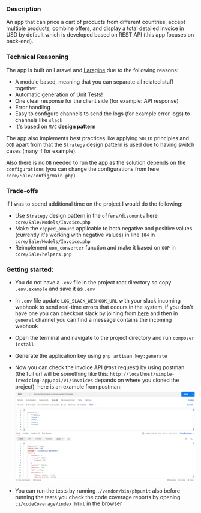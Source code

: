 ### Description
An app that can price a cart of products from different countries, accept multiple products, combine offers, and display a total detailed invoice in USD by default which is developed based on REST API (this app focuses on back-end).

### Technical Reasoning
The app is built on Laravel and [Laragine](https://github.com/yepwoo/laragine) due to the following reasons:
* A module based, meaning that you can separate all related stuff together
* Automatic generation of Unit Tests!
* One clear response for the client side (for example: API response)
* Error handling
* Easy to configure channels to send the logs (for example error logs) to channels like `slack`
* It's based on `MVC` **design pattern**

The app also implements best practices like applying `SOLID` principles and `OOD` apart from that the `Strategy` design pattern is used due to having switch cases (many if for example).

Also there is no `DB` needed to run the app as the solution depends on the `configurations` (you can change the configurations from here `core/Sale/config/main.php`)

### Trade-offs
if I was to spend additional time on the project I would do the following:
* Use `Strategy` design pattern in the `offers/discounts` here `core/Sale/Models/Invoice.php`
* Make the `capped_amount` applicable to both negative and positive values (currently it's working with negative values) in line `184` in `core/Sale/Models/Invoice.php`
* Reimplement `uom_converter` function and make it based on `OOP` in `core/Sale/helpers.php`

### Getting started:
* You do not have a `.env` file in the project root directory so copy `.env.example` and save it as `.env`

* In `.env` file update `LOG_SLACK_WEBHOOK_URL` with your slack incoming webhook to send real-time errors that occurs in the system. if you don't have one you can checkout slack by joining from [here](https://join.slack.com/t/newworkspace-kke8575/shared_invite/zt-wompvw7a-QKR3icuaTDbWOPy_UxKFGQ) and then in `general` channel you can find a message contains the incoming webhook

* Open the terminal and navigate to the project directory and run `composer install`

* Generate the application key using `php artisan key:generate`

* Now you can check the invoice API (`POST` request) by using postman (the full url will be something like this: `http://localhost/simple-invoicing-app/api/v1/invoices` depands on where you cloned the project), here is an example from postman:
![API request example](api_request_example.PNG)

* You can run the tests by running `./vendor/bin/phpunit` also before running the tests you check the code coverage reports by opening `ci/codeCoverage/index.html` in the browser